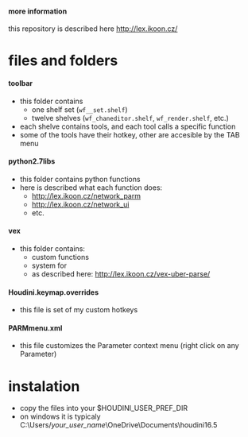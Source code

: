 #### more information
this repository is described here
http://lex.ikoon.cz/

# files and folders

#### toolbar
- this folder contains 
    - one shelf set (`wf__set.shelf`)
    - twelve shelves (`wf_chaneditor.shelf`, `wf_render.shelf`, etc.)
- each shelve contains tools, and each tool calls a specific function
- some of the tools have their hotkey, other are accesible by the TAB menu
 
#### python2.7libs
- this folder contains python functions
- here is described what each function does: 
  - http://lex.ikoon.cz/network_parm
  - http://lex.ikoon.cz/network_ui
  - etc.

#### vex
- this folder contains:
    - custom functions
    - system for 
    - as described here: http://lex.ikoon.cz/vex-uber-parse/

#### Houdini.keymap.overrides
- this file is set of my custom hotkeys

#### PARMmenu.xml
- this file customizes the Parameter context menu (right click on any Parameter)


# instalation
- copy the files into your $HOUDINI_USER_PREF_DIR
- on windows it is typicaly C:\Users\/*your_user_name*\OneDrive\Documents\houdini16.5
